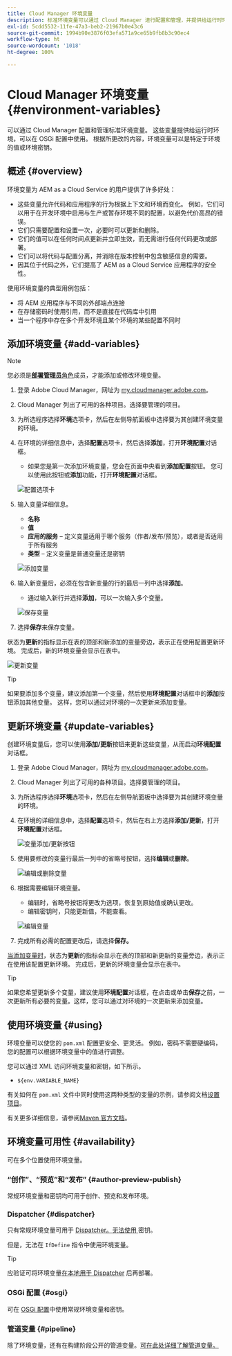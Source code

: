 ```yaml
---
title: Cloud Manager 环境变量
description: 标准环境变量可以通过 Cloud Manager 进行配置和管理，并提供给运行时环境，以便在 OSGi 配置中使用。
exl-id: 5cdd5532-11fe-47a3-beb2-21967b0e43c6
source-git-commit: 1994b90e3876f03efa571a9ce65b9fb8b3c90ec4
workflow-type: ht
source-wordcount: '1018'
ht-degree: 100%

---
```



# Cloud Manager 环境变量 {#environment-variables}

可以通过 Cloud Manager 配置和管理标准环境变量。 这些变量提供给运行时环境，可以在 OSGi 配置中使用。 根据所更改的内容，环境变量可以是特定于环境的值或环境密钥。

## 概述 {#overview}

环境变量为 AEM as a Cloud Service 的用户提供了许多好处：

* 这些变量允许代码和应用程序的行为根据上下文和环境而变化。 例如，它们可以用于在开发环境中启用与生产或暂存环境不同的配置，以避免代价高昂的错误。
* 它们只需要配置和设置一次，必要时可以更新和删除。
* 它们的值可以在任何时间点更新并立即生效，而无需进行任何代码更改或部署。
* 它们可以将代码与配置分离，并消除在版本控制中包含敏感信息的需要。
* 因其位于代码之外，它们提高了 AEM as a Cloud Service 应用程序的安全性。

使用环境变量的典型用例包括：

* 将 AEM 应用程序与不同的外部端点连接
* 在存储密码时使用引用，而不是直接在代码库中引用
* 当一个程序中存在多个开发环境且某个环境的某些配置不同时

## 添加环境变量 {#add-variables}

>[!NOTE]
>
>您必须是&#x200B;[**部署管理员**&#x200B;角色](/help/onboarding/cloud-manager-introduction.md#role-based-premissions)成员，才能添加或修改环境变量。

1. 登录 Adobe Cloud Manager，网址为 [my.cloudmanager.adobe.com](https://my.cloudmanager.adobe.com/)。
1. Cloud Manager 列出了可用的各种项目。选择要管理的项目。
1. 为所选程序选择&#x200B;**环境**&#x200B;选项卡，然后在左侧导航面板中选择要为其创建环境变量的环境。
1. 在环境的详细信息中，选择&#x200B;**配置**&#x200B;选项卡，然后选择&#x200B;**添加**，打开&#x200B;**环境配置**&#x200B;对话框。
   * 如果您是第一次添加环境变量，您会在页面中央看到&#x200B;**添加配置**&#x200B;按钮。 您可以使用此按钮或&#x200B;**添加**&#x200B;功能，打开&#x200B;**环境配置**&#x200B;对话框。

   ![配置选项卡](assets/configuration-tab.png)

1. 输入变量详细信息。
   * **名称**
   * **值**
   * **应用的服务** – 定义变量适用于哪个服务（作者/发布/预览），或者是否适用于所有服务
   * **类型** – 定义变量是普通变量还是密钥

   ![添加变量](assets/add-variable.png)

1. 输入新变量后，必须在包含新变量的行的最后一列中选择&#x200B;**添加**。
   * 通过输入新行并选择&#x200B;**添加**，可以一次输入多个变量。

   ![保存变量](assets/save-variables.png)

1. 选择&#x200B;**保存**&#x200B;来保存变量。

状态为&#x200B;**更新**&#x200B;的指标显示在表的顶部和新添加的变量旁边，表示正在使用配置更新环境。 完成后，新的环境变量会显示在表中。

![更新变量](assets/updating-variables.png)

>[!TIP]
>
>如果要添加多个变量，建议添加第一个变量，然后使用&#x200B;**环境配置**&#x200B;对话框中的&#x200B;**添加**&#x200B;按钮添加其他变量。 这样，您可以通过对环境的一次更新来添加变量。

## 更新环境变量 {#update-variables}

创建环境变量后，您可以使用&#x200B;**添加/更新**&#x200B;按钮来更新这些变量，从而启动&#x200B;**环境配置**&#x200B;对话框。

1. 登录 Adobe Cloud Manager，网址为 [my.cloudmanager.adobe.com](https://my.cloudmanager.adobe.com/)。
1. Cloud Manager 列出了可用的各种项目。选择要管理的项目。
1. 为所选程序选择&#x200B;**环境**&#x200B;选项卡，然后在左侧导航面板中选择要为其创建环境变量的环境。
1. 在环境的详细信息中，选择&#x200B;**配置**&#x200B;选项卡，然后在右上方选择&#x200B;**添加/更新**，打开&#x200B;**环境配置**&#x200B;对话框。

   ![变量添加/更新按钮](assets/add-update-variables.png)

1. 使用要修改的变量行最后一列中的省略号按钮，选择&#x200B;**编辑**&#x200B;或&#x200B;**删除**。

   ![编辑或删除变量](assets/edit-delete-variable.png)

1. 根据需要编辑环境变量。
   * 编辑时，省略号按钮将更改为选项，恢复到原始值或确认更改。
   * 编辑密钥时，只能更新值，不能查看。

   ![编辑变量](assets/edit-variable.png)

1. 完成所有必需的配置更改后，请选择&#x200B;**保存。**

[当添加变量时](#add-variables)，状态为&#x200B;**更新**&#x200B;的指标会显示在表的顶部和新更新的变量旁边，表示正在使用该配置更新环境。 完成后，更新的环境变量会显示在表中。

>[!TIP]
>
>如果您希望更新多个变量，建议使用&#x200B;**环境配置**&#x200B;对话框，在点击或单击&#x200B;**保存**&#x200B;之前，一次更新所有必要的变量。这样，您可以通过对环境的一次更新来添加变量。

## 使用环境变量 {#using}

环境变量可以使您的 `pom.xml` 配置更安全、更灵活。 例如，密码不需要硬编码，您的配置可以根据环境变量中的值进行调整。

您可以通过 XML 访问环境变量和密钥，如下所示。

* `${env.VARIABLE_NAME}`

有关如何在 `pom.xml` 文件中同时使用这两种类型的变量的示例，请参阅文档[设置项目](/help/implementing/cloud-manager/getting-access-to-aem-in-cloud/setting-up-project.md#password-protected-maven-repository-support-password-protected-maven-repositories)。

有关更多详细信息，请参阅[Maven 官方文档](https://maven.apache.org/settings.html#quick-overview)。

## 环境变量可用性 {#availability}

可在多个位置使用环境变量。

### “创作”、“预览”和“发布” {#author-preview-publish}

常规环境变量和密钥均可用于创作、预览和发布环境。

### Dispatcher {#dispatcher}

只有常规环境变量可用于 [Dispatcher。无法使用 ](https://experienceleague.adobe.com/docs/experience-manager-dispatcher/using/dispatcher.html) 密钥。

但是，无法在 `IfDefine` 指令中使用环境变量。

>[!TIP]
>
>应验证可将环境变量[在本地用于 Dispatcher](https://experienceleague.adobe.com/docs/experience-manager-learn/cloud-service/local-development-environment-set-up/dispatcher-tools.html) 后再部署。

### OSGi 配置 {#osgi}

可在 [OSGi 配置](/help/implementing/deploying/configuring-osgi.md)中使用常规环境变量和密钥。

### 管道变量 {#pipeline}

除了环境变量，还有在构建阶段公开的管道变量。[可在此处详细了解管道变量。](/help/implementing/cloud-manager/getting-access-to-aem-in-cloud/build-environment-details.md#pipeline-variables)
